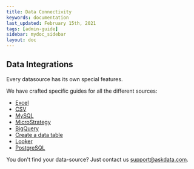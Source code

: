 ```yaml
---
title: Data Connectivity
keywords: documentation
last_updated: February 15th, 2021
tags: [admin-guide]
sidebar: mydoc_sidebar
layout: doc
---
```


## Data Integrations

Every datasource has its own special features.

We have crafted specific guides for all the different sources:

- [Excel](/docs/how-to-configure-the-excel-dataset)
- [CSV](/docs/how-to-configure-the-csv-dataset)
- [MySQL](docs/how-to-configure-the-mysql-dataset)
- [MicroStrategy](docs/how-to-configure-the-microstrategy-dataset)
- [BigQuery](/docs/how-to-configure-the-big-query-dataset)
- [Create a data table](/docs/how-to-configure-the-data-table-dataset)
- [Looker](/docs/how-to-configure-the-looker-dataset)
- [PostgreSQL](/docs/how-to-configure-the-postgre-dataset)

You don't find your data-source? Just contact us support@askdata.com.
